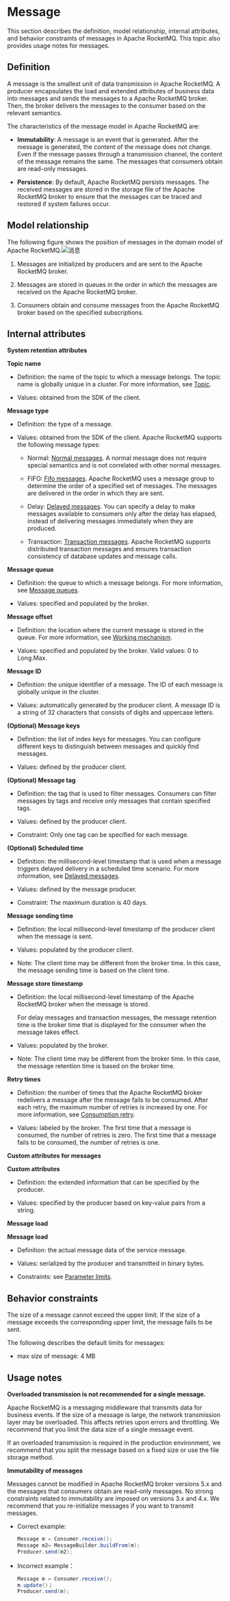 # Message

This section describes the definition, model relationship, internal attributes, and behavior constraints of messages in Apache RocketMQ. This topic also provides usage notes for messages.
## Definition 


A message is the smallest unit of data transmission in Apache RocketMQ. A producer encapsulates the load and extended attributes of business data into messages and sends the messages to a Apache RocketMQ broker. Then, the broker delivers the messages to the consumer based on the relevant semantics.

The characteristics of the message model in Apache RocketMQ are:

* **Immutability**: A message is an event that is generated. After the message is generated, the content of the message does not change. Even if the message passes through a transmission channel, the content of the message remains the same. The messages that consumers obtain are read-only messages.



* **Persistence**: By default, Apache RocketMQ persists messages. The received messages are stored in the storage file of the Apache RocketMQ broker to ensure that the messages can be traced and restored if system failures occur.

  

## Model relationship

The following figure shows the position of messages in the domain model of Apache RocketMQ.![消息](../picture/v5/archiforqueue.png)

1. Messages are initialized by producers and are sent to the Apache RocketMQ broker.

2. Messages are stored in queues in the order in which the messages are received on the Apache RocketMQ broker.

3. Consumers obtain and consume messages from the Apache RocketMQ broker based on the specified subscriptions.


## Internal attributes 

**System retention attributes**

**Topic name**

* Definition: the name of the topic to which a message belongs. The topic name is globally unique in a cluster. For more information, see [Topic](./02topic.md).

* Values: obtained from the SDK of the client.


**Message type**

* Definition: the type of a message.

* Values: obtained from the SDK of the client. Apache RocketMQ supports the following message types:
  * Normal: [Normal messages](../04-功能行为/01normalmessage.md). A normal message does not require special semantics and is not correlated with other normal messages.

  * FIFO: [Fifo messages](../04-功能行为/03fifomessage.md). Apache RocketMQ uses a message group to determine the order of a specified set of messages. The messages are delivered in the order in which they are sent.

  * Delay: [Delayed messages](../04-功能行为/02delaymessage.md). You can specify a delay to make messages available to consumers only after the delay has elapsed, instead of delivering messages immediately when they are produced.

  * Transaction: [Transaction messages](../04-功能行为/04transactionmessage.md). Apache RocketMQ supports distributed transaction messages and ensures transaction consistency of database updates and message calls.






**Message queue**

* Definition: the queue to which a message belongs. For more information, see [Message queues](./03messagequeue.md).

* Values: specified and populated by the broker.




**Message offset**

* Definition: the location where the current message is stored in the queue. For more information, see [Working mechanism](../04-功能行为/09consumerprogress.md).

* Values: specified and populated by the broker. Valid values: 0 to Long.Max.





**Message ID**

* Definition: the unique identifier of a message. The ID of each message is globally unique in the cluster.

* Values: automatically generated by the producer client. A message ID is a string of 32 characters that consists of digits and uppercase letters.




**(Optional) Message keys**

* Definition: the list of index keys for messages. You can configure different keys to distinguish between messages and quickly find messages.

* Values: defined by the producer client.




**(Optional) Message tag**

* Definition: the tag that is used to filter messages. Consumers can filter messages by tags and receive only messages that contain specified tags.

* Values: defined by the producer client.

* Constraint: Only one tag can be specified for each message.


**(Optional) Scheduled time**

* Definition: the millisecond-level timestamp that is used when a message triggers delayed delivery in a scheduled time scenario. For more information, see [Delayed messages](../04-功能行为/02delaymessage.md).

* Values: defined by the message producer.

* Constraint: The maximum duration is 40 days.




**Message sending time**

* Definition: the local millisecond-level timestamp of the producer client when the message is sent.

* Values: populated by the producer client.

* Note: The client time may be different from the broker time. In this case, the message sending time is based on the client time.




**Message store timestamp**

* Definition: the local millisecond-level timestamp of the Apache RocketMQ broker when the message is stored.

  For delay messages and transaction messages, the message retention time is the broker time that is displayed for the consumer when the message takes effect.

* Values: populated by the broker.

* Note: The client time may be different from the broker time. In this case, the message retention time is based on the broker time.




**Retry times**

* Definition: the number of times that the Apache RocketMQ broker redelivers a message after the message fails to be consumed. After each retry, the maximum number of retries is increased by one. For more information, see [Consumption retry](../04-功能行为/10consumerretrypolicy.md).

* Values: labeled by the broker. The first time that a message is consumed, the number of retries is zero. The first time that a message fails to be consumed, the number of retries is one.



**Custom attributes for messages**

**Custom attributes**

* Definition: the extended information that can be specified by the producer.

* Values: specified by the producer based on key-value pairs from a string.

**Message load**

**Message load**

* Definition: the actual message data of the service message.

* Values: serialized by the producer and transmitted in binary bytes.

* Constraints: see [Parameter limits](../01-基础介绍/03limits.md).



## Behavior constraints 


The size of a message cannot exceed the upper limit. If the size of a message exceeds the corresponding upper limit, the message fails to be sent.

The following describes the default limits for messages:

* max size of message: 4 MB



## Usage notes 


**Overloaded transmission is not recommended for a single message.**

Apache RocketMQ is a messaging middleware that transmits data for business events. If the size of a message is large, the network transmission layer may be overloaded. This affects retries upon errors and throttling. We recommend that you limit the data size of a single message event.

If an overloaded transmission is required in the production environment, we recommend that you split the message based on a fixed size or use the file storage method.

**Immutability of messages**

Messages cannot be modified in Apache RocketMQ broker versions 5.x and the messages that consumers obtain are read-only messages. No strong constraints related to immutability are imposed on versions 3.x and 4.x. We recommend that you re-initialize messages if you want to transmit messages.

* Correct example:

  ```java
  Message m = Consumer.receive();
  Message m2= MessageBuilder.buildFrom(m);
  Producer.send(m2);
  ```

  

* Incorrect example：

  ```java
  Message m = Consumer.receive();
  m.update()；
  Producer.send(m);
  ```

  



